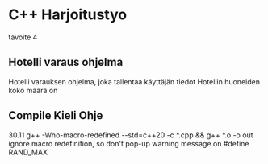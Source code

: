 # C++ Harjoitustyo
tavoite 4
## Hotelli varaus ohjelma
Hotelli varauksen ohjelma, joka tallentaa käyttäjän tiedot
Hotellin huoneiden koko määrä on  
## Compile Kieli Ohje
30.11 g++ -Wno-macro-redefined --std=c++20 -c *.cpp && g++ *.o -o out 
ignore macro redefinition, so don't pop-up warning message on #define RAND_MAX

